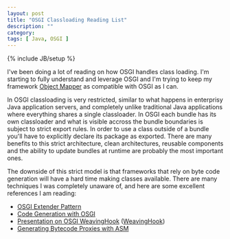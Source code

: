 ```yaml
---
layout: post
title: "OSGI Classloading Reading List"
description: ""
category: 
tags: [ Java, OSGI ]
---
```

{% include JB/setup %}

I've been doing a lot of reading on how OSGI handles class loading. I'm starting to fully understand and leverage OSGI and I'm trying to keep my framework [Object Mapper](https://github.com/ilikeorangutans/omf) as compatible with OSGI as I can.

In OSGI classloading is very restricted, similar to what happens in enterprisy Java application servers, and completely unlike traditional Java applications where everything shares a single classloader. In OSGI each bundle has its own classloader and what is visible accross the bundle boundaries is subject to strict export rules. In order to use a class outside of a bundle you'll have to explicitly declare its package as exported. There are many benefits to this strict architecture, clean architectures, reusable components and the ability to update bundles at runtime are probably the most important ones.

The downside of this strict model is that frameworks that rely on byte code generation will have a hard time making classes available. There are many techniques I was completely unaware of, and here are some excellent references I am reading:

* [OSGI Extender Pattern](http://rinswind.blogspot.ca/2009/07/osgi-go-forth-and-extend.html)
* [Code Generation with OSGI](http://www.infoq.com/articles/code-generation-with-osgi)
* [Presentation on OSGI WeavingHook](http://www.slideshare.net/mfrancis/bytecode-weaving) ([WeavingHook](http://www.osgi.org/javadoc/r4v43/core/org/osgi/framework/hooks/weaving/WeavingHook.html))
* [Generating Bytecode Proxies with ASM](https://github.com/GregBowyer/frames/commit/4cfa207a9c16f4e6612dddd5f31fcb8850b3dd8a)
